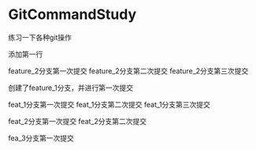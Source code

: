 # GitCommandStudy
练习一下各种git操作


添加第一行


feature_2分支第一次提交
feature_2分支第二次提交
feature_2分支第三次提交

创建了feature_1分支，并进行第一次提交


feat_1分支第一次提交
feat_1分支第二次提交
feat_1分支第三次提交

feat_2分支第一次提交
feat_2分支第二次提交

fea_3分支第一次提交

